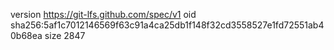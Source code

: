 version https://git-lfs.github.com/spec/v1
oid sha256:5af1c7012146569f63c91a4ca25db1f148f32cd3558527e1fd72551ab40b68ea
size 2847
